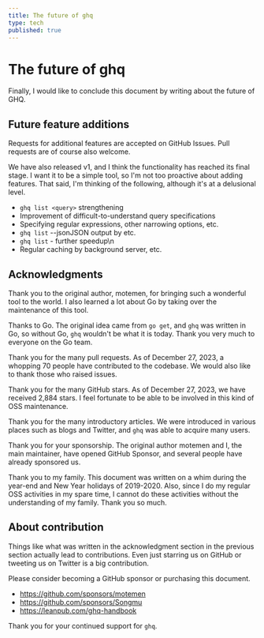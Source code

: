 ```yaml
---
title: The future of ghq
type: tech
published: true
---
```


# The future of ghq

Finally, I would like to conclude this document by writing about the future of GHQ.

## Future feature additions

Requests for additional features are accepted on GitHub Issues. Pull requests are of course also welcome.

We have also released v1, and I think the functionality has reached its final stage. I want it to be a simple tool, so I'm not too proactive about adding features. That said, I'm thinking of the following, although it's at a delusional level.

- `ghq list <query>` strengthening
- Improvement of difficult-to-understand query specifications
- Specifying regular expressions, other narrowing options, etc.
- `ghq list` --jsonJSON output by etc.
- `ghq list` - further speedup\n
- Regular caching by background server, etc.

## Acknowledgments

Thank you to the original author, motemen, for bringing such a wonderful tool to the world. I also learned a lot about Go by taking over the maintenance of this tool.

Thanks to Go. The original idea came from `go get`, and `ghq` was written in Go, so without Go, `ghq` wouldn't be what it is today. Thank you very much to everyone on the Go team.

Thank you for the many pull requests. As of December 27, 2023, a whopping 70 people have contributed to the codebase. We would also like to thank those who raised issues.

Thank you for the many GitHub stars. As of December 27, 2023, we have received 2,884 stars. I feel fortunate to be able to be involved in this kind of OSS maintenance.

Thank you for the many introductory articles. We were introduced in various places such as blogs and Twitter, and `ghq` was able to acquire many users.

Thank you for your sponsorship. The original author motemen and I, the main maintainer, have opened GitHub Sponsor, and several people have already sponsored us.

Thank you to my family. This document was written on a whim during the year-end and New Year holidays of 2019-2020. Also, since I do my regular OSS activities in my spare time, I cannot do these activities without the understanding of my family. Thank you so much.

## About contribution

Things like what was written in the acknowledgment section in the previous section actually lead to contributions. Even just starring us on GitHub or tweeting us on Twitter is a big contribution.

Please consider becoming a GitHub sponsor or purchasing this document.

- https://github.com/sponsors/motemen
- https://github.com/sponsors/Songmu
- https://leanpub.com/ghq-handbook

Thank you for your continued support for `ghq`.
